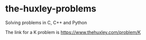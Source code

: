 # the-huxley-problems
Solving problems in C, C++ and Python

The link for a K problem is https://www.thehuxley.com/problem/K
